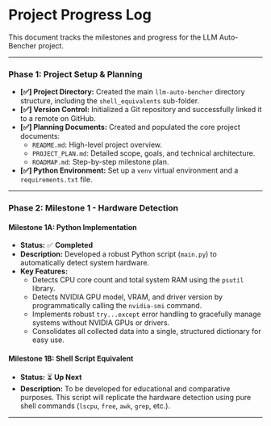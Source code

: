 # Project Progress Log

This document tracks the milestones and progress for the LLM Auto-Bencher project.

---

### Phase 1: Project Setup & Planning

*   **[✅] Project Directory:** Created the main `llm-auto-bencher` directory structure, including the `shell_equivalents` sub-folder.
*   **[✅] Version Control:** Initialized a Git repository and successfully linked it to a remote on GitHub.
*   **[✅] Planning Documents:** Created and populated the core project documents:
    *   `README.md`: High-level project overview.
    *   `PROJECT_PLAN.md`: Detailed scope, goals, and technical architecture.
    *   `ROADMAP.md`: Step-by-step milestone plan.
*   **[✅] Python Environment:** Set up a `venv` virtual environment and a `requirements.txt` file.

---

### Phase 2: Milestone 1 - Hardware Detection

#### Milestone 1A: Python Implementation
*   **Status:** ✅ **Completed**
*   **Description:** Developed a robust Python script (`main.py`) to automatically detect system hardware.
*   **Key Features:**
    *   Detects CPU core count and total system RAM using the `psutil` library.
    *   Detects NVIDIA GPU model, VRAM, and driver version by programmatically calling the `nvidia-smi` command.
    *   Implements robust `try...except` error handling to gracefully manage systems without NVIDIA GPUs or drivers.
    *   Consolidates all collected data into a single, structured dictionary for easy use.

#### Milestone 1B: Shell Script Equivalent
*   **Status:** ⏳ **Up Next**
*   **Description:** To be developed for educational and comparative purposes. This script will replicate the hardware detection using pure shell commands (`lscpu`, `free`, `awk`, `grep`, etc.).

---
